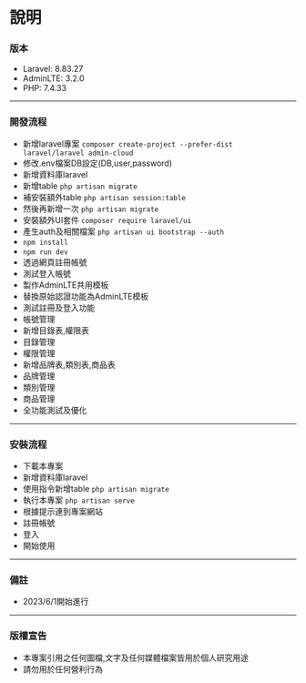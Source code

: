 # 說明

### 版本

- Laravel: 8.83.27
- AdminLTE: 3.2.0
- PHP: 7.4.33

---

### 開發流程

- 新增laravel專案 `composer create-project --prefer-dist laravel/laravel admin-cloud`
- 修改.env檔案DB設定(DB,user,password)
- 新增資料庫laravel
- 新增table `php artisan migrate`
- 補安裝額外table `php artisan session:table`
- 然後再新增一次 `php artisan migrate`
- 安裝額外UI套件 `composer require laravel/ui`
- 產生auth及相關檔案 `php artisan ui bootstrap --auth`
- `npm install`
- `npm run dev`
- 透過網頁註冊帳號
- 測試登入帳號
- 製作AdminLTE共用模板
- 替換原始認證功能為AdminLTE模板
- 測試註冊及登入功能
- 帳號管理
- 新增目錄表,權限表
- 目錄管理
- 權限管理
- 新增品牌表,類別表,商品表
- 品牌管理
- 類別管理
- 商品管理
- 全功能測試及優化

---

### 安裝流程

- 下載本專案
- 新增資料庫laravel
- 使用指令新增table `php artisan migrate`
- 執行本專案 `php artisan serve`
- 根據提示連到專案網站
- 註冊帳號
- 登入
- 開始使用

---

### 備註

- 2023/6/1開始進行

---

### 版權宣告

- 本專案引用之任何圖檔,文字及任何媒體檔案皆用於個人研究用途
- 請勿用於任何營利行為
